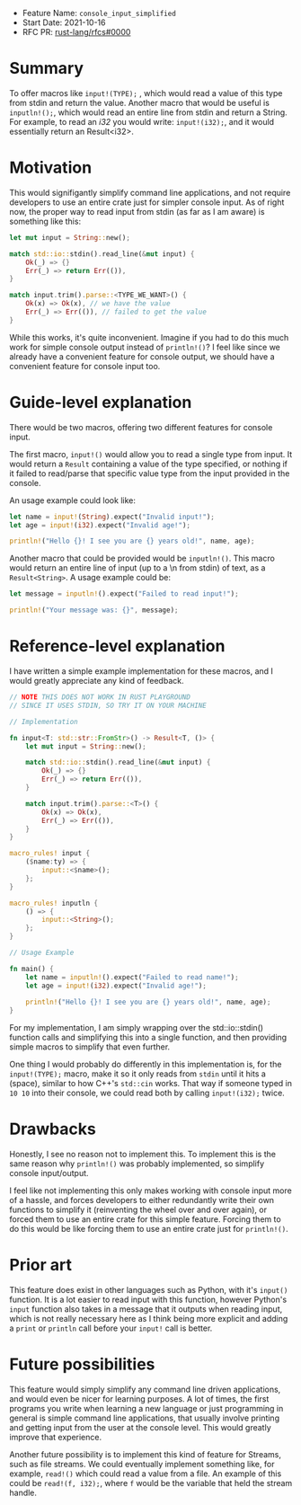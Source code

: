 - Feature Name: `console_input_simplified`
- Start Date: 2021-10-16
- RFC PR: [rust-lang/rfcs#0000](https://github.com/rust-lang/rfcs/pull/3183)

# Summary

To offer macros like `input!(TYPE);` , which would read a value of this type from stdin and return the value. Another macro that would be useful is `inputln!();`, which would read an entire line from stdin and return a String. For example, to read an *i32* you would write: `input!(i32);`, and it would essentially return an Result\<i32><i32>.

# Motivation

This would signifigantly simplify command line applications, and not require developers to use an entire crate just for simpler console input. As of right now, the proper way to read input from stdin (as far as I am aware) is something like this:

```rust
let mut input = String::new();

match std::io::stdin().read_line(&mut input) {
    Ok(_) => {}
    Err(_) => return Err(()),
}

match input.trim().parse::<TYPE_WE_WANT>() {
    Ok(x) => Ok(x), // we have the value
    Err(_) => Err(()), // failed to get the value
}
```

While this works, it's quite inconvenient. Imagine if you had to do this much work for simple console output instead of `println!()`? I feel like since we already have a convenient feature for console output, we should have a convenient feature for console input too.

# Guide-level explanation

There would be two macros, offering two different features for console input.

The first macro, `input!()` would allow you to read a single type from input. It would return a `Result` containing a value of the type specified, or nothing if it failed to read/parse that specific value type from the input provided in the console.

An usage example could look like:

```rust
let name = input!(String).expect("Invalid input!");
let age = input!(i32).expect("Invalid age!");

println!("Hello {}! I see you are {} years old!", name, age);
```

Another macro that could be provided would be `inputln!()`. This macro would return an entire line of input (up to a \n from stdin) of text, as a `Result<String>`. A usage example could be:

```rust
let message = inputln!().expect("Failed to read input!");

println!("Your message was: {}", message);
```

# Reference-level explanation

I have written a simple example implementation for these macros, and I would greatly appreciate any kind of feedback.

```rust
// NOTE THIS DOES NOT WORK IN RUST PLAYGROUND
// SINCE IT USES STDIN, SO TRY IT ON YOUR MACHINE

// Implementation

fn input<T: std::str::FromStr>() -> Result<T, ()> {
    let mut input = String::new();

    match std::io::stdin().read_line(&mut input) {
        Ok(_) => {}
        Err(_) => return Err(()),
    }

    match input.trim().parse::<T>() {
        Ok(x) => Ok(x),
        Err(_) => Err(()),
    }
}

macro_rules! input {
    ($name:ty) => {
        input::<$name>();
    };
}

macro_rules! inputln {
    () => {
        input::<String>();
    };
}

// Usage Example

fn main() {
    let name = inputln!().expect("Failed to read name!");
    let age = input!(i32).expect("Invalid age!");
    
    println!("Hello {}! I see you are {} years old!", name, age);
}
```

For my implementation, I am simply wrapping over the std::io::stdin() function calls and simplifying this into a single function, and then providing simple macros to simplify that even further.

One thing I would probably do differently in this implementation is, for the `input!(TYPE);` macro, make it so it only reads from `stdin` until it hits a ` ` (space), similar to how C++'s `std::cin` works. That way if someone typed in `10 10` into their console, we could read both by calling `input!(i32);` twice.

# Drawbacks

Honestly, I see no reason not to implement this. To implement this is the same reason why `println!()` was probably implemented, so simplify console input/output.

I feel like not implementing this only makes working with console input more of a hassle, and forces developers to either redundantly write their own functions to simplify it (reinventing the wheel over and over again), or forced them to use an entire crate for this simple feature. Forcing them to do this would be like forcing them to use an entire crate just for `println!()`.

# Prior art

This feature does exist in other languages such as Python, with it's `input()` function. It is a lot easier to read input with this function, however Python's `input` function also takes in a message that it outputs when reading input, which is not really necessary here as I think being more explicit and adding a `print` or `println` call before your `input!` call is better.

# Future possibilities

This feature would simply simplify any command line driven applications, and would even be nicer for learning purposes. A lot of times, the first programs you write when learning a new language or just programming in general is simple command line applications, that usually involve printing and getting input from the user at the console level. This would greatly improve that experience.

Another future possibility is to implement this kind of feature for Streams, such as file streams. We could eventually implement something like, for example, `read!()` which could read a value from a file. An example of this could be `read!(f, i32);`, where `f` would be the variable that held the stream handle.
